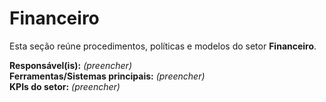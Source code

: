 # Financeiro

Esta seção reúne procedimentos, políticas e modelos do setor **Financeiro**.

**Responsável(is):** _(preencher)_  
**Ferramentas/Sistemas principais:** _(preencher)_  
**KPIs do setor:** _(preencher)_
